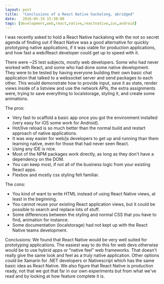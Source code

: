 ```yaml
---
layout: post
title:  "Conclusions of a React Native hackalong, abridged"
date:   2016-05-19 15:30:00
tags: [development,web,react,native,reactnative,ios,android]
---
```


I was recently asked to hold a React Native hackalong with the not so secret agenda of finding out if React Native was a good alternative for quickly prototyping native applications, if it was viable for production applications, and how fast a web/React developer could get up to speed with it.

There were ~25 test subjects, mostly web developers. Some who had never worked with React, and some who had done some native development. They were to be tested by having everyone building their own basic chat application that talked to a websocket server and send packages to each other. This would demonstrate how to provide input, save it as state, render views inside of a listview and use the network APIs, the extra assignments were, trying to save everything to localstorage, styling it, and create some animations.

The pros:
* Very fast to scaffold a basic app once you got the environment installed (very easy for iOS some work for Android).
* Hot/live reload is so much better than the normal build and restart approach of native applications.
* It was way easier for web/js developers to get up and running than them learning native, even for those that had never seen React.
* Using any IDE is nice.
* Most of the NPM packages work directly, as long as they don't have a dependency on the DOM.
* You can keep most, if not all of the business logic from your existing React apps.
* Flexbox and mostly css styling felt familiar.

The cons:
* You kind of want to write HTML instead of using React Native views, at least in the beginning.
* You cannot reuse your existing React application views, but it could be possible to search and replace lots of stuff.
* Some differences between the styling and normal CSS that you have to find, animation for instance.
* Some documentation (localstorage) had not kept up with the React Native teams development.

Conclusions:
We found that React Native would be very well suited for prototyping applications. The easiest way to do this for web devs otherwise would be to use hybrid apps or "native feel" web frameworks. That doesn't really give the same look and feel as a truly native application. Other options could be Xamarin for .NET developers or Nativescript which has the same basic idea as React Native.
We also figure that React Native is production ready, not that we got that far in our own experiments but from what we've read and by looking at how feature complete it is.
